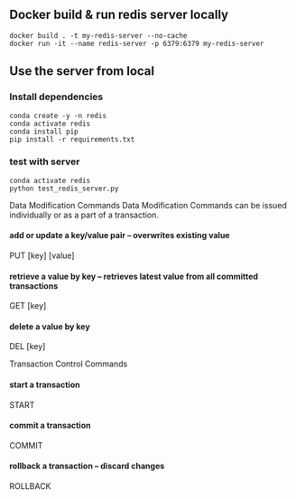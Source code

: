 ## Docker build & run redis server locally

```
docker build . -t my-redis-server --no-cache
docker run -it --name redis-server -p 6379:6379 my-redis-server 
```

## Use the server from local

### Install dependencies

```
conda create -y -n redis
conda activate redis
conda install pip
pip install -r requirements.txt
```

### test with server

```
conda activate redis
python test_redis_server.py
```


Data Modification Commands
Data Modification Commands can be issued individually or as a part of a transaction.


#### add or update a key/value pair – overwrites existing value

PUT [key] [value]


#### retrieve a value by key – retrieves latest value from all committed transactions

GET [key]


#### delete a value by key

DEL [key]


Transaction Control Commands
#### start a transaction

START


#### commit a transaction

COMMIT


#### rollback a transaction – discard changes

ROLLBACK

